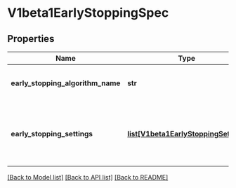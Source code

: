 # V1beta1EarlyStoppingSpec

## Properties
Name | Type | Description | Notes
------------ | ------------- | ------------- | -------------
**early_stopping_algorithm_name** | **str** | Early stopping algorithm name | [optional] 
**early_stopping_settings** | [**list[V1beta1EarlyStoppingSetting]**](V1beta1EarlyStoppingSetting.md) | Key-value pairs representing settings for early stopping algorithm. | [optional] 

[[Back to Model list]](../README.md#documentation-for-models) [[Back to API list]](../README.md#documentation-for-api-endpoints) [[Back to README]](../README.md)


